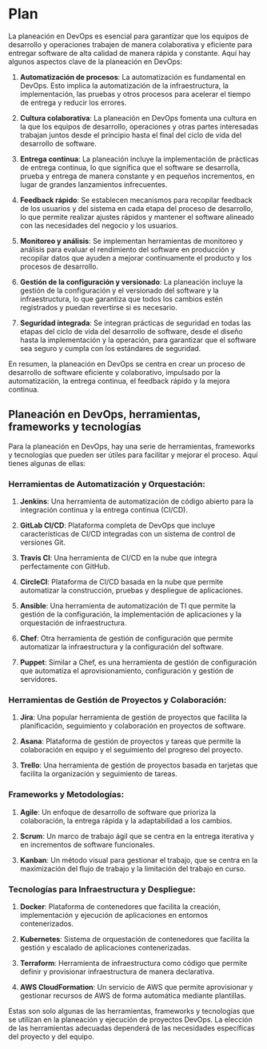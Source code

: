 # Plan

La planeación en DevOps es esencial para garantizar que los equipos de desarrollo y operaciones trabajen de manera colaborativa y eficiente para entregar software de alta calidad de manera rápida y constante. Aquí hay algunos aspectos clave de la planeación en DevOps:

1. **Automatización de procesos**: La automatización es fundamental en DevOps. Esto implica la automatización de la infraestructura, la implementación, las pruebas y otros procesos para acelerar el tiempo de entrega y reducir los errores.

2. **Cultura colaborativa**: La planeación en DevOps fomenta una cultura en la que los equipos de desarrollo, operaciones y otras partes interesadas trabajan juntos desde el principio hasta el final del ciclo de vida del desarrollo de software.

3. **Entrega continua**: La planeación incluye la implementación de prácticas de entrega continua, lo que significa que el software se desarrolla, prueba y entrega de manera constante y en pequeños incrementos, en lugar de grandes lanzamientos infrecuentes.

4. **Feedback rápido**: Se establecen mecanismos para recopilar feedback de los usuarios y del sistema en cada etapa del proceso de desarrollo, lo que permite realizar ajustes rápidos y mantener el software alineado con las necesidades del negocio y los usuarios.

5. **Monitoreo y análisis**: Se implementan herramientas de monitoreo y análisis para evaluar el rendimiento del software en producción y recopilar datos que ayuden a mejorar continuamente el producto y los procesos de desarrollo.

6. **Gestión de la configuración y versionado**: La planeación incluye la gestión de la configuración y el versionado del software y la infraestructura, lo que garantiza que todos los cambios estén registrados y puedan revertirse si es necesario.

7. **Seguridad integrada**: Se integran prácticas de seguridad en todas las etapas del ciclo de vida del desarrollo de software, desde el diseño hasta la implementación y la operación, para garantizar que el software sea seguro y cumpla con los estándares de seguridad.

En resumen, la planeación en DevOps se centra en crear un proceso de desarrollo de software eficiente y colaborativo, impulsado por la automatización, la entrega continua, el feedback rápido y la mejora continua.

## Planeación en DevOps, herramientas, frameworks y tecnologías 

Para la planeación en DevOps, hay una serie de herramientas, frameworks y tecnologías que pueden ser útiles para facilitar y mejorar el proceso. Aquí tienes algunas de ellas:

### Herramientas de Automatización y Orquestación:

1. **Jenkins**: Una herramienta de automatización de código abierto para la integración continua y la entrega continua (CI/CD).

2. **GitLab CI/CD**: Plataforma completa de DevOps que incluye características de CI/CD integradas con un sistema de control de versiones Git.

3. **Travis CI**: Una herramienta de CI/CD en la nube que integra perfectamente con GitHub.

4. **CircleCI**: Plataforma de CI/CD basada en la nube que permite automatizar la construcción, pruebas y despliegue de aplicaciones.

5. **Ansible**: Una herramienta de automatización de TI que permite la gestión de la configuración, la implementación de aplicaciones y la orquestación de infraestructura.

6. **Chef**: Otra herramienta de gestión de configuración que permite automatizar la infraestructura y la configuración del software.

7. **Puppet**: Similar a Chef, es una herramienta de gestión de configuración que automatiza el aprovisionamiento, configuración y gestión de servidores.

### Herramientas de Gestión de Proyectos y Colaboración:

1. **Jira**: Una popular herramienta de gestión de proyectos que facilita la planificación, seguimiento y colaboración en proyectos de software.

2. **Asana**: Plataforma de gestión de proyectos y tareas que permite la colaboración en equipo y el seguimiento del progreso del proyecto.

3. **Trello**: Una herramienta de gestión de proyectos basada en tarjetas que facilita la organización y seguimiento de tareas.

### Frameworks y Metodologías:

1. **Agile**: Un enfoque de desarrollo de software que prioriza la colaboración, la entrega rápida y la adaptabilidad a los cambios.

2. **Scrum**: Un marco de trabajo ágil que se centra en la entrega iterativa y en incrementos de software funcionales.

3. **Kanban**: Un método visual para gestionar el trabajo, que se centra en la maximización del flujo de trabajo y la limitación del trabajo en curso.

### Tecnologías para Infraestructura y Despliegue:

1. **Docker**: Plataforma de contenedores que facilita la creación, implementación y ejecución de aplicaciones en entornos contenerizados.

2. **Kubernetes**: Sistema de orquestación de contenedores que facilita la gestión y escalado de aplicaciones contenerizadas.

3. **Terraform**: Herramienta de infraestructura como código que permite definir y provisionar infraestructura de manera declarativa.

4. **AWS CloudFormation**: Un servicio de AWS que permite aprovisionar y gestionar recursos de AWS de forma automática mediante plantillas.

Estas son solo algunas de las herramientas, frameworks y tecnologías que se utilizan en la planeación y ejecución de proyectos DevOps. La elección de las herramientas adecuadas dependerá de las necesidades específicas del proyecto y del equipo.